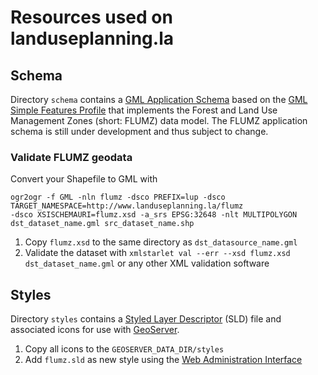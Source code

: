 # Resources used on landuseplanning.la

## Schema

Directory `schema` contains a [GML Application Schema](https://en.wikipedia.org/wiki/Geography_Markup_Language#Application_schema) based on the [GML Simple Features Profile](http://portal.opengeospatial.org/files/?artifact_id=42729) that implements the Forest and Land Use Management Zones (short: FLUMZ) data model. 
The FLUMZ application schema is still under development and thus subject to change.

### Validate FLUMZ geodata

Convert your Shapefile to GML with

    ogr2ogr -f GML -nln flumz -dsco PREFIX=lup -dsco TARGET_NAMESPACE=http://www.landuseplanning.la/flumz
    -dsco XSISCHEMAURI=flumz.xsd -a_srs EPSG:32648 -nlt MULTIPOLYGON dst_dataset_name.gml src_dataset_name.shp
    
1. Copy `flumz.xsd` to the same directory as `dst_datasource_name.gml`
2. Validate the dataset with `xmlstarlet val --err --xsd flumz.xsd dst_dataset_name.gml` or any other XML validation software

## Styles

Directory `styles` contains a [Styled Layer Descriptor](http://www.opengeospatial.org/standards/sld) (SLD) file and associated icons for use with [GeoServer](http://www.geoserver.org/).

1. Copy all icons to the `GEOSERVER_DATA_DIR/styles`
2. Add `flumz.sld` as new style using the [Web Administration Interface](http://docs.geoserver.org/stable/en/user/webadmin/data/styles.html)


